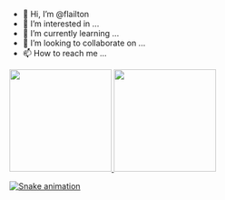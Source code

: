 - 👋 Hi, I’m @flailton
- 👀 I’m interested in ...
- 🌱 I’m currently learning ...
- 💞️ I’m looking to collaborate on ...
- 📫 How to reach me ...

<div>
<a href="https://github.com/flailton">
<img height="180em" src="https://github-readme-stats.vercel.app/api/top-langs/?username=flailton&layout=compact&langs_count=7&theme=dracula"/>
<img height="180em" src="https://github-readme-stats.vercel.app/api?username=flailton&show_icons=true&theme=dracula&include_all_commits=true&count_private=true"/>
</div>
  
  ![Snake animation](https://github.com/flailton/flailton/blob/output/github-contribution-grid-snake.svg)
